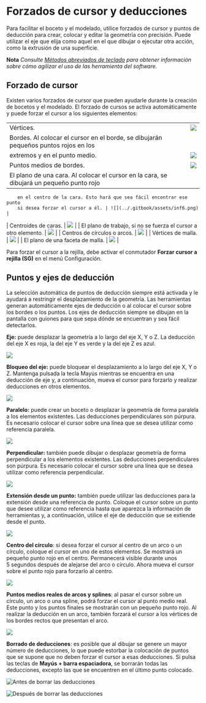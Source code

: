 # Forzados de cursor y deducciones

Para facilitar el boceto y el modelado, utilice forzados de cursor y puntos de deducción para crear, colocar y editar la geometría con precisión. Puede utilizar el eje que elija como aquel en el que dibujar o ejecutar otra acción, como la extrusión de una superficie.

**Nota** _Consulte_ [_Métodos abreviados de teclado_](../appendix/keyboard-shortcuts.md) _para obtener información sobre cómo agilizar el uso de las herramienta del software._

## Forzado de cursor

Existen varios forzados de cursor que pueden ayudarle durante la creación de bocetos y el modelado. El forzado de cursos se activa automáticamente y puede forzar el cursor a los siguientes elementos:

|                                                                                                                                                                            |                                        |
| -------------------------------------------------------------------------------------------------------------------------------------------------------------------------- | -------------------------------------- |
| Vértices. | ![](<../.gitbook/assets/inf3 (3).png>) |
| Bordes. Al colocar el cursor en el borde, se dibujarán pequeños puntos rojos en los
        extremos y en el punto medio. | ![](../.gitbook/assets/inf4.png) |
| Puntos medios de bordes. | ![](../.gitbook/assets/inf5.png) |
| El plano de una cara. Al colocar el cursor en la cara, se dibujará un pequeño punto rojo
        en el centro de la cara. Esto hará que sea fácil encontrar ese punto
        si desea forzar el cursor a él. | ![](../.gitbook/assets/inf6.png) |
| Centroides de caras. | ![](../.gitbook/assets/inf7.png) |
| El plano de trabajo, si no se fuerza el cursor a otro elemento. | ![](../.gitbook/assets/inf8.png) |
| Centros de círculos o arcos. | ![](../.gitbook/assets/inf9.png) |
| Vértices de malla. | ![](../.gitbook/assets/inf2.png) |
| El plano de una faceta de malla. | ![](../.gitbook/assets/inf1.png) |

Para forzar el cursor a la rejilla, debe activar el conmutador **Forzar cursor a rejilla (SG)** en el menú Configuración.

## Puntos y ejes de deducción

La selección automática de puntos de deducción siempre está activada y le ayudará a restringir el desplazamiento de la geometría. Las herramientas generan automáticamente ejes de deducción o al colocar el cursor sobre los bordes o los puntos. Los ejes de deducción siempre se dibujan en la pantalla con guiones para que sepa dónde se encuentran y sea fácil detectarlos.

**Eje:** puede desplazar la geometría a lo largo del eje X, Y o Z. La deducción del eje X es roja, la del eje Y es verde y la del eje Z es azul.

![](../.gitbook/assets/inf10.png)

**Bloqueo del eje:** puede bloquear el desplazamiento a lo largo del eje X, Y o Z. Mantenga pulsada la tecla Mayús mientras se encuentra en una deducción de eje y, a continuación, mueva el cursor para forzarlo y realizar deducciones en otros elementos.

![](../.gitbook/assets/inf13.png)

**Paralelo:** puede crear un boceto o desplazar la geometría de forma paralela a los elementos existentes. Las deducciones perpendiculares son púrpura. Es necesario colocar el cursor sobre una línea que se desea utilizar como referencia paralela.

![](../.gitbook/assets/inf14.png)

**Perpendicular:** también puede dibujar o desplazar geometría de forma perpendicular a los elementos existentes. Las deducciones perpendiculares son púrpura. Es necesario colocar el cursor sobre una línea que se desea utilizar como referencia perpendicular.

![](../.gitbook/assets/inf15.png)

**Extensión desde un punto:** también puede utilizar las deducciones para la extensión desde una referencia de punto. Coloque el cursor sobre un punto que desee utilizar como referencia hasta que aparezca la información de herramientas y, a continuación, utilice el eje de deducción que se extiende desde el punto.

![](../.gitbook/assets/inf16.png)

**Centro del círculo**: si desea forzar el cursor al centro de un arco o un círculo, coloque el cursor en uno de estos elementos. Se mostrará un pequeño punto rojo en el centro. Permanecerá visible durante unos 5 segundos después de alejarse del arco o círculo. Ahora mueva el cursor sobre el punto rojo para forzarlo al centro.

![](../.gitbook/assets/inf17.png)

**Puntos medios reales de arcos y splines**: al pasar el cursor sobre un círculo, un arco o una spline, podrá forzar el cursor al punto medio real. Este punto y los puntos finales se mostrarán con un pequeño punto rojo. Al realizar la deducción en un arco, también forzará el cursor a los vértices de los bordes rectos que presentan el arco.

![](../.gitbook/assets/inf18.png)

**Borrado de deducciones**: es posible que al dibujar se genere un mayor número de deducciones, lo que puede estorbar la colocación de puntos que se supone que no deben forzar el cursor a esas deducciones. Si pulsa las teclas de **Mayús + barra espaciadora**, se borrarán todas las deducciones, excepto las que se encuentren en el último punto colocado.

![Antes de borrar las deducciones](../.gitbook/assets/inf19.png)

![Después de borrar las deducciones](../.gitbook/assets/inf20.png)
